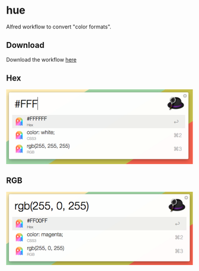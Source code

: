 # hue

Alfred workflow to convert "color formats".

## Download

Download the workflow [here]()

## Hex

![hex](screens/hex.png)

## RGB

![rgb](screens/rgb.png)

